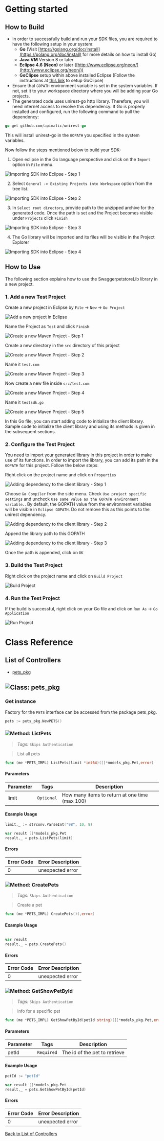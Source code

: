# Getting started

## How to Build


* In order to successfully build and run your SDK files, you are required to have the following setup in your system:
    * **Go**  (Visit [https://golang.org/doc/install](https://golang.org/doc/install) for more details on how to install Go)
    * **Java VM** Version 8 or later
    * **Eclipse 4.6 (Neon)** or later ([http://www.eclipse.org/neon/](http://www.eclipse.org/neon/))
    * **GoClipse** setup within above installed Eclipse (Follow the instructions at [this link](https://github.com/GoClipse/goclipse/blob/latest/documentation/Installation.md#instructions) to setup GoClipse)
* Ensure that ```GOPATH``` environment variable is set in the system variables. If not, set it to your workspace directory where you will be adding your Go projects.
* The generated code uses unirest-go http library. Therefore, you will need internet access to resolve this dependency. If Go is properly installed and configured, run the following command to pull the dependency:

```Go
go get github.com/apimatic/unirest-go
```

This will install unirest-go in the ```GOPATH``` you specified in the system variables.

Now follow the steps mentioned below to build your SDK:

1. Open eclipse in the Go language perspective and click on the ```Import``` option in ```File``` menu.

![Importing SDK into Eclipse - Step 1](https://apidocs.io/illustration/go?step=import0)

2. Select ```General -> Existing Projects into Workspace``` option from the tree list.

![Importing SDK into Eclipse - Step 2](https://apidocs.io/illustration/go?step=import1)

3. In ```Select root directory```, provide path to the unzipped archive for the generated code. Once the path is set and the Project becomes visible under ```Projects``` click ```Finish```

![Importing SDK into Eclipse - Step 3](https://apidocs.io/illustration/go?step=import2&workspaceFolder=Swagger%20Petstore-GoLang&projectName=swaggerpetstore_lib)

4. The Go library will be imported and its files will be visible in the Project Explorer

![Importing SDK into Eclipse - Step 4](https://apidocs.io/illustration/go?step=import3&projectName=swaggerpetstore_lib)

## How to Use

The following section explains how to use the SwaggerpetstoreLib library in a new project.

### 1. Add a new Test Project

Create a new project in Eclipse by ```File``` -> ```New``` -> ```Go Project```

![Add a new project in Eclipse](https://apidocs.io/illustration/go?step=createNewProject0)

Name the Project as ```Test``` and click ```Finish```

![Create a new Maven Project - Step 1](https://apidocs.io/illustration/go?step=createNewProject1)

Create a new directory in the ```src``` directory of this project

![Create a new Maven Project - Step 2](https://apidocs.io/illustration/go?step=createNewProject2&projectName=swaggerpetstore_lib)

Name it ```test.com```

![Create a new Maven Project - Step 3](https://apidocs.io/illustration/go?step=createNewProject3&projectName=swaggerpetstore_lib)

Now create a new file inside ```src/test.com```

![Create a new Maven Project - Step 4](https://apidocs.io/illustration/go?step=createNewProject4&projectName=swaggerpetstore_lib)

Name it ```testsdk.go```

![Create a new Maven Project - Step 5](https://apidocs.io/illustration/go?step=createNewProject5&projectName=swaggerpetstore_lib)

In this Go file, you can start adding code to initialize the client library. Sample code to initialize the client library and using its methods is given in the subsequent sections.

### 2. Configure the Test Project

You need to import your generated library in this project in order to make use of its functions. In order to import the library, you can add its path in the ```GOPATH``` for this project. Follow the below steps:

Right click on the project name and click on ```Properties```

![Adding dependency to the client library - Step 1](https://apidocs.io/illustration/go?step=testProject0&projectName=swaggerpetstore_lib)

Choose ```Go Compiler``` from the side menu. Check ```Use project specific settings``` and uncheck ```Use same value as the GOPATH environment variable.```. By default, the GOPATH value from the environment variables will be visible in ```Eclipse GOPATH```. Do not remove this as this points to the unirest dependency.

![Adding dependency to the client library - Step 2](https://apidocs.io/illustration/go?step=testProject1)

Append the library path to this GOPATH

![Adding dependency to the client library - Step 3](https://apidocs.io/illustration/go?step=testProject2&workspaceFolder=Swagger%20Petstore-GoLang)

Once the path is appended, click on ```OK```

### 3. Build the Test Project

Right click on the project name and click on ```Build Project```

![Build Project](https://apidocs.io/illustration/go?step=buildProject&projectName=swaggerpetstore_lib)

### 4. Run the Test Project

If the build is successful, right click on your Go file and click on ```Run As``` -> ```Go Application```

![Run Project](https://apidocs.io/illustration/go?step=runProject&projectName=swaggerpetstore_lib)

# Class Reference

## <a name="list_of_controllers"></a>List of Controllers

* [pets_pkg](#pets_pkg)

## <a name="pets_pkg"></a>![Class: ](https://apidocs.io/img/class.png ".pets_pkg") pets_pkg

### Get instance

Factory for the ``` PETS ``` interface can be accessed from the package pets_pkg.

```go
pets := pets_pkg.NewPETS()
```

### <a name="list_pets"></a>![Method: ](https://apidocs.io/img/method.png ".pets_pkg.ListPets") ListPets

> *Tags:*  ``` Skips Authentication ``` 

> List all pets


```go
func (me *PETS_IMPL) ListPets(limit *int64)([]*models_pkg.Pet,error)
```

#### Parameters

| Parameter | Tags | Description |
|-----------|------|-------------|
| limit |  ``` Optional ```  | How many items to return at one time (max 100) |


#### Example Usage

```go
limit,_ := strconv.ParseInt("98", 10, 8)

var result []*models_pkg.Pet
result,_ = pets.ListPets(limit)

```

#### Errors
 
| Error Code | Error Description |
|------------|-------------------|
| 0 | unexpected error |



### <a name="create_pets"></a>![Method: ](https://apidocs.io/img/method.png ".pets_pkg.CreatePets") CreatePets

> *Tags:*  ``` Skips Authentication ``` 

> Create a pet


```go
func (me *PETS_IMPL) CreatePets()(,error)
```

#### Example Usage

```go

var result 
result,_ = pets.CreatePets()

```

#### Errors
 
| Error Code | Error Description |
|------------|-------------------|
| 0 | unexpected error |



### <a name="get_show_pet_by_id"></a>![Method: ](https://apidocs.io/img/method.png ".pets_pkg.GetShowPetById") GetShowPetById

> *Tags:*  ``` Skips Authentication ``` 

> Info for a specific pet


```go
func (me *PETS_IMPL) GetShowPetById(petId string)([]*models_pkg.Pet,error)
```

#### Parameters

| Parameter | Tags | Description |
|-----------|------|-------------|
| petId |  ``` Required ```  | The id of the pet to retrieve |


#### Example Usage

```go
petId := "petId"

var result []*models_pkg.Pet
result,_ = pets.GetShowPetById(petId)

```

#### Errors
 
| Error Code | Error Description |
|------------|-------------------|
| 0 | unexpected error |



[Back to List of Controllers](#list_of_controllers)



